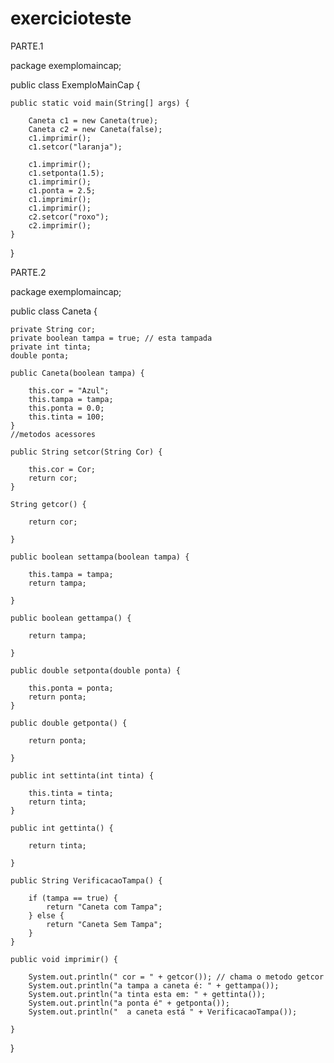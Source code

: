 # exercicioteste

PARTE.1

package exemplomaincap;

public class ExemploMainCap {

    public static void main(String[] args) {

        Caneta c1 = new Caneta(true);
        Caneta c2 = new Caneta(false);
        c1.imprimir();
        c1.setcor("laranja");

        c1.imprimir();
        c1.setponta(1.5);
        c1.imprimir();
        c1.ponta = 2.5;
        c1.imprimir();
        c1.imprimir();
        c2.setcor("roxo");
        c2.imprimir();
    }

}


PARTE.2


package exemplomaincap;

public class Caneta {

    private String cor;
    private boolean tampa = true; // esta tampada
    private int tinta;
    double ponta;

    public Caneta(boolean tampa) {

        this.cor = "Azul";
        this.tampa = tampa;
        this.ponta = 0.0;
        this.tinta = 100;
    }
    //metodos acessores

    public String setcor(String Cor) {

        this.cor = Cor;
        return cor;
    }

    String getcor() {

        return cor;

    }

    public boolean settampa(boolean tampa) {

        this.tampa = tampa;
        return tampa;

    }

    public boolean gettampa() {

        return tampa;

    }

    public double setponta(double ponta) {

        this.ponta = ponta;
        return ponta;
    }

    public double getponta() {

        return ponta;

    }

    public int settinta(int tinta) {

        this.tinta = tinta;
        return tinta;
    }

    public int gettinta() {

        return tinta;

    }

    public String VerificacaoTampa() {

        if (tampa == true) {
            return "Caneta com Tampa";
        } else {
            return "Caneta Sem Tampa";
        }
    }

    public void imprimir() {

        System.out.println(" cor = " + getcor()); // chama o metodo getcor
        System.out.println("a tampa a caneta é: " + gettampa());
        System.out.println("a tinta esta em: " + gettinta());
        System.out.println("a ponta é" + getponta());
        System.out.println("  a caneta está " + VerificacaoTampa());

    }

    

}
